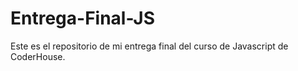 # Entrega-Final-JS
Este es el repositorio de mi entrega final del curso de Javascript de CoderHouse.
